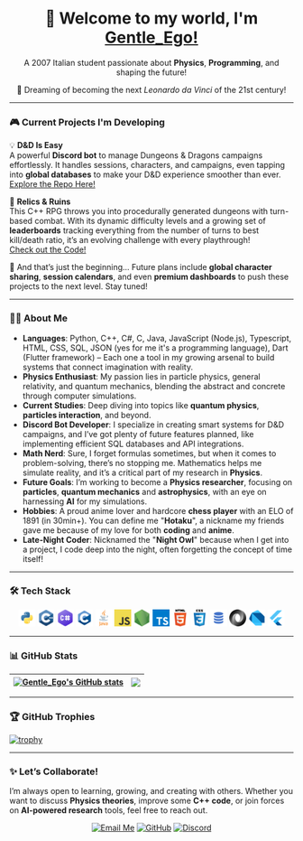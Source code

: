 <h1 align="center">👋 Welcome to my world, I'm <a href="https://github.com/Gentle-Ego">Gentle_Ego!</a></h1>  
<p align="center">A 2007 Italian student passionate about <b>Physics</b>, <b>Programming</b>, and shaping the future!</p>  
<p align="center">🚀 Dreaming of becoming the next <i>Leonardo da Vinci</i> of the 21st century!</p>

---

### 🎮 Current Projects I'm Developing

💡 **D&D Is Easy**  
A powerful **Discord bot** to manage Dungeons & Dragons campaigns effortlessly. It handles sessions, characters, and campaigns, even tapping into **global databases** to make your D&D experience smoother than ever.   
[Explore the Repo Here!](https://github.com/Gentle-Ego/DnD_Discord_Bot_Manager)

🎲 **Relics & Ruins**  
This C++ RPG throws you into procedurally generated dungeons with turn-based combat. With its dynamic difficulty levels and a growing set of **leaderboards** tracking everything from the number of turns to best kill/death ratio, it’s an evolving challenge with every playthrough!  
[Check out the Code!](https://github.com/Gentle-Ego/Relics_And_Ruins)

🌱 And that’s just the beginning... Future plans include **global character sharing**, **session calendars**, and even **premium dashboards** to push these projects to the next level. Stay tuned!

---

### 👨‍💻 About Me  

- **Languages**: Python, C++, C#, C, Java, JavaScript (Node.js), Typescript, HTML, CSS, SQL, JSON (yes for me it's a programming language), Dart (Flutter framework) – Each one a tool in my growing arsenal to build systems that connect imagination with reality.
- **Physics Enthusiast**: My passion lies in particle physics, general relativity, and quantum mechanics, blending the abstract and concrete through computer simulations.
- **Current Studies**: Deep diving into topics like **quantum physics**, **particles interaction**, and beyond.
- **Discord Bot Developer**: I specialize in creating smart systems for D&D campaigns, and I’ve got plenty of future features planned, like implementing efficient SQL databases and API integrations.
- **Math Nerd**: Sure, I forget formulas sometimes, but when it comes to problem-solving, there’s no stopping me. Mathematics helps me simulate reality, and it’s a critical part of my research in **Physics**.
- **Future Goals**: I’m working to become a **Physics researcher**, focusing on **particles**, **quantum mechanics** and **astrophysics**, with an eye on harnessing **AI** for my simulations.
- **Hobbies**: A proud anime lover and hardcore **chess player** with an ELO of 1891 (in 30min+). You can define me "**Hotaku**", a nickname my friends gave me because of my love for both **coding** and **anime**.
- **Late-Night Coder**: Nicknamed the "**Night Owl**" because when I get into a project, I code deep into the night, often forgetting the concept of time itself!

---

### 🛠️ Tech Stack

<p align="center">
<code><img height="30" alt="python" src="https://raw.githubusercontent.com/github/explore/master/topics/python/python.png"></code>
<code><img height="30" alt="c++" src="https://raw.githubusercontent.com/github/explore/master/topics/cpp/cpp.png"></code>
<code><img height="30" alt="csharp" src="https://raw.githubusercontent.com/github/explore/master/topics/csharp/csharp.png"></code>
<code><img height="30" alt="c" src="https://raw.githubusercontent.com/github/explore/master/topics/c/c.png"></code>
<code><img height="30" alt="java" src="https://raw.githubusercontent.com/github/explore/master/topics/java/java.png"></code>
<code><img height="30" alt="javascript" src="https://raw.githubusercontent.com/github/explore/master/topics/javascript/javascript.png"></code>
<code><img height="30" alt="node.png" src="https://raw.githubusercontent.com/github/explore/80688e429a7d4ef2fca1e82350fe8e3517d3494d/topics/nodejs/nodejs.png"></code>
<code><img height="30" alt="typescript" src="https://raw.githubusercontent.com/github/explore/master/topics/typescript/typescript.png"></code>
<code><img height="30" alt="html" src="https://raw.githubusercontent.com/github/explore/master/topics/html/html.png"></code>
<code><img height="30" alt="css" src="https://raw.githubusercontent.com/github/explore/master/topics/css/css.png"></code>
<code><img height="30" alt="sql" src="https://raw.githubusercontent.com/github/explore/master/topics/sql/sql.png"></code>
<code><img height="30" alt="json" src="https://raw.githubusercontent.com/github/explore/master/topics/json/json.png"></code>
<code><img height="30" alt="dart" src="https://raw.githubusercontent.com/github/explore/master/topics/dart/dart.png"></code>
<code><img height="30" alt="flutter" src="https://raw.githubusercontent.com/github/explore/master/topics/flutter/flutter.png"></code>
</p>

---

### 📊 GitHub Stats

| <a href="https://github-readme-stats.vercel.app/api?username=Gentle-Ego&show_icons=true&include_all_commits=true&theme=tokyonight&hide_border=true"><img align="center" src="https://github-readme-stats.vercel.app/api?username=Gentle-Ego&show_icons=true&include_all_commits=true&theme=tokyonight&hide_border=true" alt="Gentle_Ego's GitHub stats" /></a> | <a href="https://github-readme-stats.vercel.app/api/top-langs/?username=Gentle-Ego&layout=compact&theme=tokyonight&hide_border=true"><img align="center" src="https://github-readme-stats.vercel.app/api/top-langs/?username=Gentle-Ego&layout=compact&theme=tokyonight&hide_border=true" /></a> |
| ------------- | ------------- |

---

### 🏆 GitHub Trophies

[![trophy](https://github-profile-trophy.vercel.app/?username=gentle-ego&theme=nord&column=7)](https://github.com/ryo-ma/github-profile-trophy)

---

### ✨ Let’s Collaborate!  
I’m always open to learning, growing, and creating with others. Whether you want to discuss **Physics theories**, improve some **C++ code**, or join forces on **AI-powered research** tools, feel free to reach out.

<p align="center">
<a href="mailto:gentle.ego.dev@gmail.com"><img alt="Email Me" src="https://img.shields.io/badge/-Email_Me-D14836?style=for-the-badge&logo=gmail&logoColor=white" /></a>
<a href="https://github.com/Gentle-Ego"><img alt="GitHub" src="https://img.shields.io/badge/-GitHub-333333?style=for-the-badge&logo=github&logoColor=white" /></a>
<a href="https://discord.com/users/857925971004882975"><img alt="Discord" src="https://img.shields.io/badge/My-Discord-%235865F2.svg?style=for-the-badge&logo=discord&logoColor=white" /></a>
</p>

